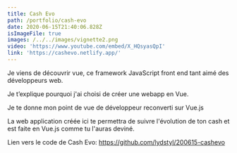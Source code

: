 ```yaml
---
title: Cash Evo
path: /portfolio/cash-evo
date: 2020-06-15T21:40:06.828Z
isImageFile: true
images: /../../images/vignette2.png
video: 'https://www.youtube.com/embed/X_HQsyasQpI'
link: 'https://cashevo.netlify.app/'
---
```

Je viens de découvrir vue, ce framework JavaScript front end tant aimé des développeurs web.

Je t’explique pourquoi j'ai choisi de créer une webapp en Vue. 

Je te donne mon point de vue de développeur reconverti sur Vue.js

La web application créée ici te permettra de suivre l'évolution de ton cash et est faite en Vue.js comme tu l'auras deviné.

Lien vers le code de Cash Evo: <https://github.com/lydstyl/200615-cashevo>
